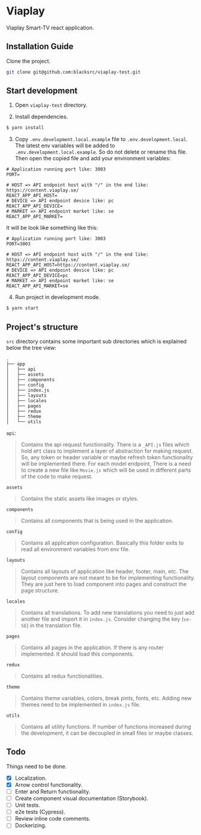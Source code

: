 # Viaplay

Viaplay Smart-TV react application.

## Installation Guide

Clone the project.

```sh
git clone git@github.com:blacksrc/viaplay-test.git
```

## Start development

1. Open `viaplay-test` directory.

2. Install dependencies.

```sh
$ yarn install
```

3. Copy `.env.development.local.example` file to `.env.development.local`. The latest env variables will be added to `.env.development.local.example`. So do not delete or rename this file. Then open the copied file and add your environment variables:

```env
# Application running port like: 3003
PORT=

# HOST => API endpoint host with "/" in the end like: https://content.viaplay.se/
REACT_APP_API_HOST=
# DEVICE => API endpoint device like: pc
REACT_APP_API_DEVICE=
# MARKET => API endpoint market like: se
REACT_APP_API_MARKET=
```

It will be look like something like this:

```env
# Application running port like: 3003
PORT=3003

# HOST => API endpoint host with "/" in the end like: https://content.viaplay.se/
REACT_APP_API_HOST=https://content.viaplay.se/
# DEVICE => API endpoint device like: pc
REACT_APP_API_DEVICE=pc
# MARKET => API endpoint market like: se
REACT_APP_API_MARKET=se
```

4. Run project in development mode.

```sh
$ yarn start
```

## Project's structure

`src` directory contains some important sub directories which is explained below the tree view:

```code
.
├── app
│   ├── api
│   ├── assets
│   ├── components
│   ├── config
│   ├── index.js
│   ├── layouts
│   ├── locales
│   ├── pages
│   ├── redux
│   ├── theme
│   └── utils
```

`api`:

> Contains the api request functionality. There is a `_API.js` files which hold `API` class to implement a layer of abstraction for making request. So, any token or header variable or maybe refresh token functionality will be implemented there. For each model endpoint, There is a need to create a new file like `Movie.js` which will be used in different parts of the code to make request.

`assets`

> Contains the static assets like images or styles.

`components`

> Contains all components that is being used in the application.

`config`

> Contains all application configuration. Basically this folder exits to read all environment variables from env file.

`layouts`

> Contains all layouts of application like header, footer, main, etc. The layout components are not meant to be for implementing functionality. They are just here to load component into pages and construct the page structure.

`locales`

> Contains all translations. To add new translations you need to just add another file and import it in `index.js`. Consider changing the key (`se-SE`) in the translation file.

`pages`

> Contains all pages in the application. If there is any router implemented. It should load this components.

`redux`

> Contains all redux functionalities.

`theme`

> Contains theme variables, colors, break pints, fonts, etc. Adding new themes need to be implemented in `index.js` file.

`utils`

> Contains all utility functions. If number of functions increased during the development, it can be decoupled in small files or maybe classes.

## Todo

Things need to be done.

- [x] Localization.
- [x] Arrow control functionality.
- [ ] Enter and Return functionality.
- [ ] Create component visual documentation (Storybook).
- [ ] Unit tests.
- [ ] e2e tests (Cypress).
- [ ] Review inline code comments.
- [ ] Dockerizing.
